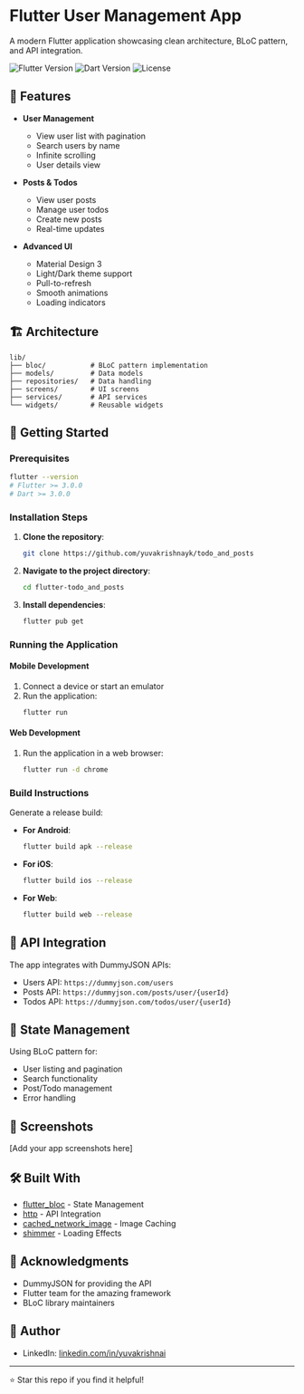 # Flutter User Management App

A modern Flutter application showcasing clean architecture, BLoC pattern, and API integration.

![Flutter Version](https://img.shields.io/badge/flutter->=3.0.0-blue.svg)
![Dart Version](https://img.shields.io/badge/dart->=3.0.0-blue.svg)
![License](https://img.shields.io/badge/license-MIT-purple.svg)

## 🌟 Features

- **User Management**

  - View user list with pagination
  - Search users by name
  - Infinite scrolling
  - User details view

- **Posts & Todos**

  - View user posts
  - Manage user todos
  - Create new posts
  - Real-time updates

- **Advanced UI**
  - Material Design 3
  - Light/Dark theme support
  - Pull-to-refresh
  - Smooth animations
  - Loading indicators

## 🏗️ Architecture

```
lib/
├── bloc/           # BLoC pattern implementation
├── models/         # Data models
├── repositories/   # Data handling
├── screens/        # UI screens
├── services/       # API services
└── widgets/        # Reusable widgets
```

## 🚀 Getting Started

### Prerequisites
```bash
flutter --version
# Flutter >= 3.0.0
# Dart >= 3.0.0
```

### Installation Steps

1. **Clone the repository**:
   ```bash
   git clone https://github.com/yuvakrishnayk/todo_and_posts
   ```

2. **Navigate to the project directory**:
   ```bash
   cd flutter-todo_and_posts
   ```

3. **Install dependencies**:
   ```bash
   flutter pub get
   ```

### Running the Application

#### Mobile Development
1. Connect a device or start an emulator
2. Run the application:
   ```bash
   flutter run
   ```

#### Web Development
1. Run the application in a web browser:
   ```bash
   flutter run -d chrome
   ```

### Build Instructions

Generate a release build:

- **For Android**:
  ```bash
  flutter build apk --release
  ```
- **For iOS**:
  ```bash
  flutter build ios --release
  ```
- **For Web**:
  ```bash
  flutter build web --release
  ```

## 🔌 API Integration

The app integrates with DummyJSON APIs:

- Users API: `https://dummyjson.com/users`
- Posts API: `https://dummyjson.com/posts/user/{userId}`
- Todos API: `https://dummyjson.com/todos/user/{userId}`

## 🎯 State Management

Using BLoC pattern for:

- User listing and pagination
- Search functionality
- Post/Todo management
- Error handling

## 📱 Screenshots

[Add your app screenshots here]

## 🛠️ Built With

- [flutter_bloc](https://pub.dev/packages/flutter_bloc) - State Management
- [http](https://pub.dev/packages/http) - API Integration
- [cached_network_image](https://pub.dev/packages/cached_network_image) - Image Caching
- [shimmer](https://pub.dev/packages/shimmer) - Loading Effects





## 🙏 Acknowledgments

- DummyJSON for providing the API
- Flutter team for the amazing framework
- BLoC library maintainers

## 👤 Author

- LinkedIn: [linkedin.com/in/yuvakrishnai](https://linkedin.com/in/yourprofile)

---

⭐️ Star this repo if you find it helpful!
